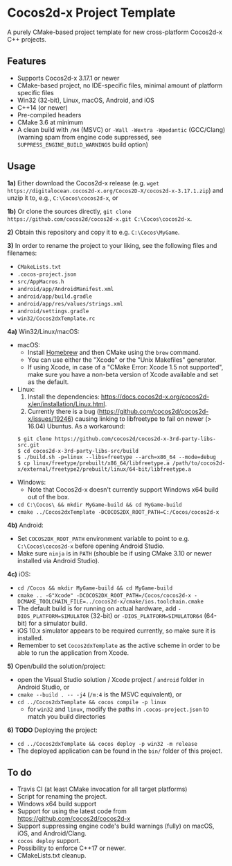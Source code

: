 # Cocos2d-x Project Template

A purely CMake-based project template for new cross-platform Cocos2d-x C++ projects.

## Features
- Supports Cocos2d-x 3.17.1 or newer
- CMake-based project, no IDE-specific files, minimal amount of platform specific files
- Win32 (32-bit), Linux, macOS, Android, and iOS
- C++14 (or newer)
- Pre-compiled headers
- CMake 3.6 at minimum
- A clean build with `/W4` (MSVC) or `-Wall -Wextra -Wpedantic` (GCC/Clang) (warning spam from engine code suppressed, see `SUPPRESS_ENGINE_BUILD_WARNINGS` build option)

## Usage
**1a)** Either download the Cocos2d-x release (e.g. `wget https://digitalocean.cocos2d-x.org/Cocos2D-X/cocos2d-x-3.17.1.zip`) 
and unzip it to, e.g., `C:\Cocos\cocos2d-x`, or

**1b)** Or clone the sources directly, `git clone https://github.com/cocos2d/cocos2d-x.git C:\Cocos\cocos2d-x`.

**2)** Obtain this repository and copy it to e.g. `C:\Cocos\MyGame`.

**3)** In order to rename the project to your liking, see the following files and filenames:
- `CMakeLists.txt`
- `.cocos-project.json`
- `src/AppMacros.h`
- `android/app/AndroidManifest.xml`
- `android/app/build.gradle`
- `android/app/res/values/strings.xml`
- `android/settings.gradle`
- `win32/Cocos2dxTemplate.rc`

**4a)** Win32/Linux/macOS:
- macOS:
    - Install [Homebrew](https://brew.sh/) and then CMake using the `brew` command.
    - You can use either the "Xcode" or the "Unix Makefiles" generator.
    - If using Xcode, in case of a "CMake Error: Xcode 1.5 not supported", make sure you have a non-beta version of Xcode available 
    and set as the default.
- Linux:
  1. Install the dependencies: https://docs.cocos2d-x.org/cocos2d-x/en/installation/Linux.html.
  2. Currently there is a bug (https://github.com/cocos2d/cocos2d-x/issues/19246) causing linking to libfreetype to fail on newer 
  (> 16.04) Ubuntus. As a workaround:
    ```
    $ git clone https://github.com/cocos2d/cocos2d-x-3rd-party-libs-src.git
    $ cd cocos2d-x-3rd-party-libs-src/build
    $ ./build.sh -p=linux --libs=freetype --arch=x86_64 --mode=debug
    $ cp linux/freetype/prebuilt/x86_64/libfreetype.a /path/to/cocos2d-x/external/freetype2/prebuilt/linux/64-bit/libfreetype.a
    ```
- Windows:
    -  Note that Cocos2d-x doesn't currently support Windows x64 build out of the box.
- `cd C:\Cocos\ && mkdir MyGame-build && cd MyGame-build`
- `cmake ../Cocos2dxTemplate -DCOCOS2DX_ROOT_PATH=C:/Cocos/cocos2d-x`

**4b)** Android:
- Set `COCOS2DX_ROOT_PATH` environment variable to point to e.g. `C:\Cocos\cocos2d-x` before opening Android Studio.
- Make sure `ninja` is in `PATH` (shouble be if using CMake 3.10 or newer installed via Android Studio).

**4c)** iOS:
- `cd /Cocos && mkdir MyGame-build && cd MyGame-build`
- `cmake .. -G"Xcode" -DCOCOS2DX_ROOT_PATH=/Cocos/cocos2d-x -DCMAKE_TOOLCHAIN_FILE=../cocos2d-x/cmake/ios.toolchain.cmake`
- The default build is for running on actual hardware, add `-DIOS_PLATFORM=SIMULATOR` (32-bit) or `-DIOS_PLATFORM=SIMULATOR64` (64-bit) 
for a simulator build.
- iOS 10.x simulator appears to be required currently, so make sure it is installed.
- Remember to set `Cocos2dxTemplate` as the active scheme in order to be able to run the application from Xcode.

**5)** Open/build the solution/project:
- open the Visual Studio solution / Xcode project / `android` folder in Android Studio, or
- `cmake --build . -- -j4` (`/m:4` is the MSVC equivalent), or
- `cd ../Cocos2dxTemplate && cocos compile -p linux`
  - for `win32` and `linux`, modify the paths in `.cocos-project.json` to match you build directories

**6)** **TODO** Deploying the project:
- `cd ../Cocos2dxTemplate && cocos deploy -p win32 -m release`
- The deployed application can be found in the `bin/` folder of this project.

## To do
- Travis CI (at least CMake invocation for all target platforms)
- Script for renaming the project.
- Windows x64 build support
- Support for using the latest code from https://github.com/cocos2d/cocos2d-x
- Support suppressing engine code's build warnings (fully) on macOS, iOS, and Android/Clang.
- `cocos deploy` support.
- Possibility to enforce C++17 or newer.
- CMakeLists.txt cleanup.
